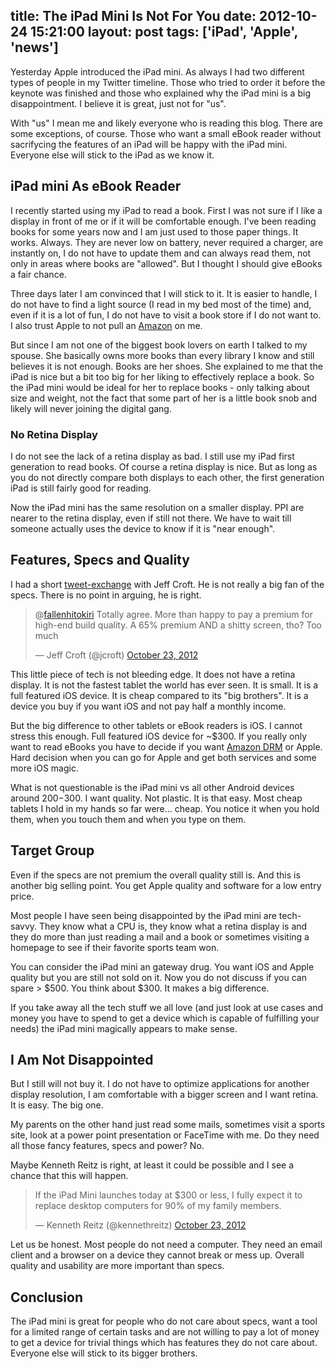 title: The iPad Mini Is Not For You
date: 2012-10-24 15:21:00
layout: post
tags: ['iPad', 'Apple', 'news']
---
Yesterday Apple introduced the iPad mini. As always I had two different types of people in my Twitter timeline. Those who tried to order it before the keynote was finished and those who explained why the iPad mini is a big disappointment. I believe it is great, just not for "us".
<!--MORE-->

With "us" I mean me and likely everyone who is reading this blog. There are some exceptions, of course. Those who want a small eBook reader without sacrifycing the features of an iPad will be happy with the iPad mini. Everyone else will stick to the iPad as we know it.

## iPad mini As eBook Reader
I recently started using my iPad to read a book. First I was not sure if I like a display in front of me or if it will be comfortable enough. I've been reading books for some years now and I am just used to those paper things. It works. Always. They are never low on battery, never required a charger, are instantly on, I do not have to update them and can always read them, not only in areas where books are "allowed". But I thought I should give eBooks a fair chance.

Three days later I am convinced that I will stick to it. It is easier to handle, I do not have to find a light source (I read in my bed most of the time) and, even if it is a lot of fun, I do not have to visit a book store if I do not want to. I also trust Apple to not pull an [Amazon][amazon] on me.

But since I am not one of the biggest book lovers on earth I talked to my spouse. She basically owns more books than every library I know and still believes it is not enough. Books are her shoes. She explained to me that the iPad is nice but a bit too big for her liking to effectively replace a book. So the iPad mini would be ideal for her to replace books - only talking about size and weight, not the fact that some part of her is a little book snob and likely will never joining the digital gang.

### No Retina Display
I do not see the lack of a retina display as bad. I still use my iPad first generation to read books. Of course a retina display is nice. But as long as you do not directly compare both displays to each other, the first generation iPad is still fairly good for reading.

Now the iPad mini has the same resolution on a smaller display. PPI are nearer to the retina display, even if still not there. We have to wait till someone actually uses the device to know if it is "near enough".

## Features, Specs and Quality
I had a short [tweet-exchange][twitter] with Jeff Croft. He is not really a big fan of the specs. There is no point in arguing, he is right.
<blockquote class="twitter-tweet tw-align-center" data-in-reply-to="260831959926841344"><p>@<a href="https://twitter.com/fallenhitokiri">fallenhitokiri</a> Totally agree. More than happy to pay a premium for high-end build quality. A 65% premium AND a shitty screen, tho? Too much</p>&mdash; Jeff Croft (@jcroft) <a href="https://twitter.com/jcroft/status/260832245034647552" data-datetime="2012-10-23T19:57:07+00:00">October 23, 2012</a></blockquote>
<script src="//platform.twitter.com/widgets.js" charset="utf-8"></script>
 
This little piece of tech is not bleeding edge. It does not have a retina display. It is not the fastest tablet the world has ever seen. It is small. It is a full featured iOS device. It is cheap compared to its "big brothers". It is a device you buy if you want iOS and not pay half a monthly income.

But the big difference to other tablets or eBook readers is iOS. I cannot stress this enough. Full featured iOS device for ~$300. If you really only want to read eBooks you have to decide if you want [Amazon DRM][amazon] or Apple. Hard decision when you can go for Apple and get both services and some more iOS magic.

What is not questionable is the iPad mini vs all other Android devices around $200-$300. I want quality. Not plastic. It is that easy. Most cheap tablets I hold in my hands so far were… cheap. You notice it when you hold them, when you touch them and when you type on them.

## Target Group
Even if the specs are not premium the overall quality still is. And this is another big selling point. You get Apple quality and software for a low entry price.

Most people I have seen being disappointed by the iPad mini are tech-savvy. They know what a CPU is, they know what a retina display is and they do more than just reading a mail and a book or sometimes visiting a homepage to see if their favorite sports team won.

You can consider the iPad mini an gateway drug. You want iOS and Apple quality but you are still not sold on it. Now you do not discuss if you can spare > $500. You think about $300. It makes a big difference.

If you take away all the tech stuff we all love (and just look at use cases and money you have to spend to get a device which is capable of fulfilling your needs) the iPad mini magically appears to make sense.

## I Am Not Disappointed
But I still will not buy it. I do not have to optimize applications for another display resolution, I am comfortable with a bigger screen and I want retina. It is easy. The big one.

My parents on the other hand just read some mails, sometimes visit a sports site, look at a power point presentation or FaceTime with me. Do they need all those fancy features, specs and power? No.

Maybe Kenneth Reitz is right, at least it could be possible and I see a chance that this will happen.

<blockquote class="twitter-tweet tw-align-center"><p>If the iPad Mini launches today at $300 or less, I fully expect it to replace desktop computers for 90% of my family members.</p>&mdash; Kenneth Reitz (@kennethreitz) <a href="https://twitter.com/kennethreitz/status/260734427531984896" data-datetime="2012-10-23T13:28:26+00:00">October 23, 2012</a></blockquote>
<script src="//platform.twitter.com/widgets.js" charset="utf-8"></script>

Let us be honest. Most people do not need a computer. They need an email client and a browser on a device they cannot break or mess up. Overall quality and usability are more important than specs.

## Conclusion
The iPad mini is great for people who do not care about specs, want a tool for a limited range of certain tasks and are not willing to pay a lot of money to get a device for trivial things which has features they do not care about.
Everyone else will stick to its bigger brothers.

[amazon]: http://www.bekkelund.net/2012/10/22/outlawed-by-amazon-drm/
[twitter]: https://twitter.com/fallenhitokiri/status/260836338230775808
